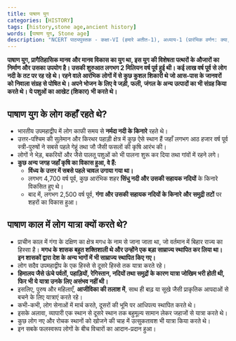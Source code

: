 ```yaml
---
title: पाषाण युग 
categories: [HISTORY]
tags: [history,stone age,ancient history]
words: [पाषाण युग, Stone age]
description: "NCERT पाठ्यपुस्तक - कक्षा-VI (हमारे अतीत-1), अध्याय-1 (प्रारंभिक वर्णन: क्या, कब, कहाँ और कैसे?), अध्याय-2 (भोजन संग्रह से उत्पादक तक)"
---
```


**पाषाण युग, प्रागैतिहासिक मानव और मानव विकास का युग था, इस युग की विशेषता पत्थरों के औजारों का निर्माण और उसका उपयोग है। उसकी शुरुआत लगभग 2 मिलियन वर्ष पूर्व हुई थी। कई लाख वर्ष पूर्व से लोग नदी के तट पर रह रहे थे। रहने वाले आरंभिक लोगों में से कुछ कुशल शिकारी थे जो आस-पास के जानवरों को निवाला संग्रह से पोषित थे। अपने भोजन के लिए वे जड़ी, फली, जंगल के अन्य उत्पादों का भी संग्रह किया करते थे। ये पशुओं का आखेट (शिकार) भी करते थे।**  

## **पाषाण युग के लोग कहाँ रहते थे?**

 - भारतीय उपमहाद्वीप में लोग काफी समय से **नर्मदा नदी के किनारे** रहते थे।  
 - उत्तर-पश्चिम की सुलेमान और किरथर पहाड़ी क्षेत्र में कुछ ऐसे स्थान हैं जहाँ लगभग आठ हजार वर्ष पूर्व स्त्री-पुरुषों ने सबसे पहले गेहूं तथा जौ जैसी फसलों की कृषि आरंभ की।  
 - लोगों ने भेड़, बकरियों और जैसे पालतू पशुओं को भी पालना शुरू कर दिया तथा गांवों में रहने लगे।
 - **कुछ अन्य जगह जहाँ कृषि का विकास हुआ, वे हैं:**
    - **विंध्य के उत्तर में सबसे पहले चावल उगाया गया था।**
    - लगभग 4,700 वर्ष पूर्व, कुछ आरंभिक शहर **सिंधु नदी और उसकी सहायक नदियों** के किनारे विकसित हुए थे।
    - बाद में, लगभग 2,500 वर्ष पूर्व, **गंगा और उसकी सहायक नदियों के किनारे और समुद्री तटों** पर शहरों का विकास हुआ।


## **पाषाण काल में लोग यात्रा क्यों करते थे?**

 -  प्राचीन काल में गंगा के दक्षिण का क्षेत्र मगध के नाम से जाना जाता था, जो वर्तमान में बिहार राज्य का हिस्सा है। **मगध के शासक बहुत शक्तिशाली थे और उन्होंने एक बड़ा साम्राज्य स्थापित कर लिया था। इन शासकों द्वारा देश के अन्य भागों में भी साम्राज्य स्थापित किए गए।**
 -  लोग सदैव उपमहाद्वीप के एक हिस्से से दूसरे हिस्से तक यात्रा करते रहे।
 -  **हिमालय जैसे ऊंचे पर्वतों, पहाड़ियों, रेगिस्तान, नदियों तथा समुद्रों के कारण यात्रा जोखिम भरी होती थी, फिर भी ये यात्रा उनके लिए असंभव नहीं थी।**
 -  इसलिए, पुरुष और महिलाएँ, **आजीविका की तलाश में**, साथ ही बाढ़ या सूखे जैसी प्राकृतिक आपदाओं से बचने के लिए यात्राएं करते रहे।
 -  कभी-कभी, लोग सेनाओं में मार्च करते, दूसरों की भूमि पर आधिपत्य स्थापित करते थे।
 -  इसके अलावा, व्यापारी एक स्थान से दूसरे स्थान तक बहुमूल्य सामान लेकर जहाजों से यात्रा करते थे।
 -  कुछ लोग नए और रोचक स्थानों को खोजने की चाह में उत्सुकतावश भी यात्रा किया करते थे।
 -  इन सबके फलस्वरूप लोगों के बीच विचारों का आदान-प्रदान हुआ।
